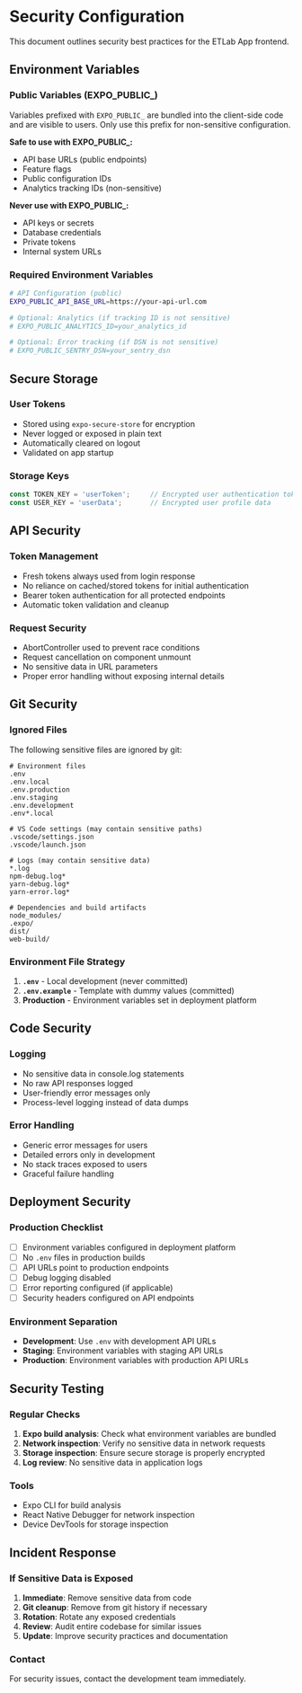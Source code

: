 # Security Configuration

This document outlines security best practices for the ETLab App frontend.

## Environment Variables

### Public Variables (EXPO_PUBLIC_)
Variables prefixed with `EXPO_PUBLIC_` are bundled into the client-side code and are visible to users. Only use this prefix for non-sensitive configuration.

**Safe to use with EXPO_PUBLIC_:**
- API base URLs (public endpoints)
- Feature flags
- Public configuration IDs
- Analytics tracking IDs (non-sensitive)

**Never use with EXPO_PUBLIC_:**
- API keys or secrets
- Database credentials
- Private tokens
- Internal system URLs

### Required Environment Variables

```bash
# API Configuration (public)
EXPO_PUBLIC_API_BASE_URL=https://your-api-url.com

# Optional: Analytics (if tracking ID is not sensitive)
# EXPO_PUBLIC_ANALYTICS_ID=your_analytics_id

# Optional: Error tracking (if DSN is not sensitive)
# EXPO_PUBLIC_SENTRY_DSN=your_sentry_dsn
```

## Secure Storage

### User Tokens
- Stored using `expo-secure-store` for encryption
- Never logged or exposed in plain text
- Automatically cleared on logout
- Validated on app startup

### Storage Keys
```javascript
const TOKEN_KEY = 'userToken';     // Encrypted user authentication token
const USER_KEY = 'userData';       // Encrypted user profile data
```

## API Security

### Token Management
- Fresh tokens always used from login response
- No reliance on cached/stored tokens for initial authentication
- Bearer token authentication for all protected endpoints
- Automatic token validation and cleanup

### Request Security
- AbortController used to prevent race conditions
- Request cancellation on component unmount
- No sensitive data in URL parameters
- Proper error handling without exposing internal details

## Git Security

### Ignored Files
The following sensitive files are ignored by git:

```gitignore
# Environment files
.env
.env.local
.env.production
.env.staging
.env.development
.env*.local

# VS Code settings (may contain sensitive paths)
.vscode/settings.json
.vscode/launch.json

# Logs (may contain sensitive data)
*.log
npm-debug.log*
yarn-debug.log*
yarn-error.log*

# Dependencies and build artifacts
node_modules/
.expo/
dist/
web-build/
```

### Environment File Strategy
1. **`.env`** - Local development (never committed)
2. **`.env.example`** - Template with dummy values (committed)
3. **Production** - Environment variables set in deployment platform

## Code Security

### Logging
- No sensitive data in console.log statements
- No raw API responses logged
- User-friendly error messages only
- Process-level logging instead of data dumps

### Error Handling
- Generic error messages for users
- Detailed errors only in development
- No stack traces exposed to users
- Graceful failure handling

## Deployment Security

### Production Checklist
- [ ] Environment variables configured in deployment platform
- [ ] No `.env` files in production builds
- [ ] API URLs point to production endpoints
- [ ] Debug logging disabled
- [ ] Error reporting configured (if applicable)
- [ ] Security headers configured on API endpoints

### Environment Separation
- **Development**: Use `.env` with development API URLs
- **Staging**: Environment variables with staging API URLs  
- **Production**: Environment variables with production API URLs

## Security Testing

### Regular Checks
1. **Expo build analysis**: Check what environment variables are bundled
2. **Network inspection**: Verify no sensitive data in network requests
3. **Storage inspection**: Ensure secure storage is properly encrypted
4. **Log review**: No sensitive data in application logs

### Tools
- Expo CLI for build analysis
- React Native Debugger for network inspection
- Device DevTools for storage inspection

## Incident Response

### If Sensitive Data is Exposed
1. **Immediate**: Remove sensitive data from code
2. **Git cleanup**: Remove from git history if necessary
3. **Rotation**: Rotate any exposed credentials
4. **Review**: Audit entire codebase for similar issues
5. **Update**: Improve security practices and documentation

### Contact
For security issues, contact the development team immediately.